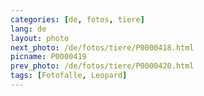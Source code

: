 ```yaml
---
categories: [de, fotos, tiere]
lang: de
layout: photo
next_photo: /de/fotos/tiere/P0000418.html
picname: P0000419
prev_photo: /de/fotos/tiere/P0000420.html
tags: [Fotofalle, Leopard]
---
```

